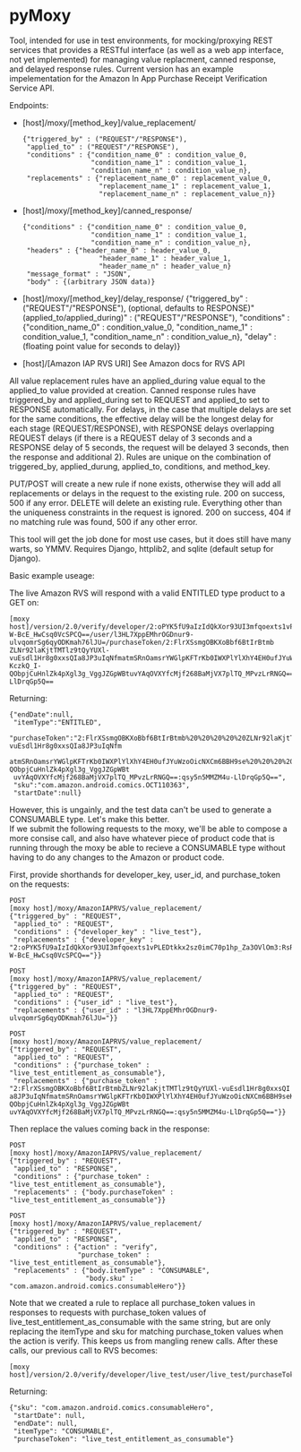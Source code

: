 pyMoxy
======
Tool, intended for use in test environments, for mocking/proxying REST services that provides a RESTful interface 
(as well as a web app interface, not yet implemented) for managing value replacment, canned response, and delayed 
response rules.  Current version has an example impelementation for the Amazon In App Purchase Receipt Verification 
Service API.

Endpoints:
-   [host]/moxy/[method_key]/value_replacement/

        {"triggered_by" : ("REQUEST"/"RESPONSE"),
         "applied_to" : ("REQUEST"/"RESPONSE"),
         "conditions" : {"condition_name_0" : condition_value_0,
                         "condition_name_1" : condition_value_1,
                         "condition_name_n" : condition_value_n},
         "replacements" : {"replacement_name_0" : replacement_value_0,
                           "replacement_name_1" : replacement_value_1,
                           "replacement_name_n" : replacement_value_n}}
-   [host]/moxy/[method_key]/canned_response/

        {"conditions" : {"condition_name_0" : condition_value_0,
                         "condition_name_1" : condition_value_1,
                         "condition_name_n" : condition_value_n},
         "headers" : {"header_name_0" : header_value_0,
                           "header_name_1" : header_value_1,
                           "header_name_n" : header_value_n}
         "message_format" : "JSON",
         "body" : {(arbitrary JSON data)}
-   [host]/moxy/[method_key]/delay_response/
        {"triggered_by" : ("REQUEST"/"RESPONSE"),
         (optional, defaults to RESPONSE)"(applied_to/applied_during)" : ("REQUEST"/"RESPONSE"),
         "conditions" : {"condition_name_0" : condition_value_0,
                         "condition_name_1" : condition_value_1,
                         "condition_name_n" : condition_value_n},
         "delay" : (floating point value for seconds to delay)}
-   [host]/[Amazon IAP RVS URI]
        See Amazon docs for RVS API

All value replacement rules have an applied_during value equal to the applied_to value provided at creation.  Canned 
response rules have triggered_by and applied_during set to REQUEST and applied_to set to RESPONSE automatically.  For 
delays, in the case that multiple delays are set for the same conditions, the effective delay will be the longest 
delay for each stage (REQUEST/RESPONSE), with RESPONSE delays overlapping REQUEST delays (if there is a REQUEST delay 
of 3 seconds and a RESPONSE delay of 5 seconds, the request will be delayed 3 seconds, then the response and additional 
2).  Rules are unique on the combination of triggered_by, applied_durung, applied_to, conditions, and method_key.

PUT/POST will create a new rule if none exists, otherwise they will add all replacements or delays in the request to 
the existing rule.  200 on success, 500 if any error.
DELETE will delete an existing rule.  Everything other than the uniqueness constraints in the request is ignored.  200 
on success, 404 if no matching rule was found, 500 if any other error.

This tool will get the job done for most use cases, but it does still have many warts, so YMMV.  Requires Django, 
httplib2, and sqlite (default setup for Django).


Basic example useage:

The live Amazon RVS will respond with a valid ENTITLED type product to a GET on:

    [moxy host]/version/2.0/verify/developer/2:oPYK5fU9aIzIdQkXor93UI3mfqoexts1vPLEDtkkx2sz0imC70p1hp_Za3OVlOm3:RsR0
    W-BcE_HwCsq0VcSPCQ==/user/l3HL7XppEMhrOGDnur9-ulvqomrSg6qyODKmah76lJU=/purchaseToken/2:FlrXSsmgOBKXoBbf6BtIrBtmb
    ZLNr92laKjtTMTlz9tQyYUXl-vuEsdl1Hr8g0xxsQIa8JP3uIqNfmatmSRnOamsrYWGlpKFTrKb0IWXPlYlXhY4EH0ufJYuWzoOicNXCm6BBH9se
    KczkQ_I-QObpjCuHnlZk4pXgl3g_VggJZGpWBtuvYAqOVXYfcMjf268BaMjVX7plTQ_MPvzLrRNGQ==:qsy5n5MMZM4u-LlDrqGp5Q==

Returning:

    {"endDate":null,
     "itemType":"ENTITLED",
     "purchaseToken":"2:FlrXSsmgOBKXoBbf6BtIrBtmb%20%20%20%20%20ZLNr92laKjtTMTlz9tQyYUXl-vuEsdl1Hr8g0xxsQIa8JP3uIqNfm
     atmSRnOamsrYWGlpKFTrKb0IWXPlYlXhY4EH0ufJYuWzoOicNXCm6BBH9se%20%20%20%20%20KczkQ_I-QObpjCuHnlZk4pXgl3g_VggJZGpWBt
     uvYAqOVXYfcMjf268BaMjVX7plTQ_MPvzLrRNGQ==:qsy5n5MMZM4u-LlDrqGp5Q==",
     "sku":"com.amazon.android.comics.OCT110363",
     "startDate":null}

However, this is ungainly, and the test data can't be used to generate a CONSUMABLE type.  Let's make this better.  
If we submit the following requests to the moxy, we'll be able to compose a more consise call, and also have whatever 
piece of product code that is running through the moxy be able to recieve a CONSUMABLE type without having to do any 
changes to the Amazon or product code.

First, provide shorthands for developer_key, user_id, and purchase_token on the requests:

    POST
    [moxy host]/moxy/AmazonIAPRVS/value_replacement/
    {"triggered_by" : "REQUEST",
     "applied_to" : "REQUEST",
     "conditions" : {"developer_key" : "live_test"},
     "replacements" : {"developer_key" : "2:oPYK5fU9aIzIdQkXor93UI3mfqoexts1vPLEDtkkx2sz0imC70p1hp_Za3OVlOm3:RsR0
    W-BcE_HwCsq0VcSPCQ=="}}

    POST
    [moxy host]/moxy/AmazonIAPRVS/value_replacement/
    {"triggered_by" : "REQUEST",
     "applied_to" : "REQUEST",
     "conditions" : {"user_id" : "live_test"},
     "replacements" : {"user_id" : "l3HL7XppEMhrOGDnur9-ulvqomrSg6qyODKmah76lJU="}}

    POST
    [moxy host]/moxy/AmazonIAPRVS/value_replacement/
    {"triggered_by" : "REQUEST",
     "applied_to" : "REQUEST",
     "conditions" : {"purchase_token" : "live_test_entitlement_as_consumable"},
     "replacements" : {"purchase_token" : "2:FlrXSsmgOBKXoBbf6BtIrBtmbZLNr92laKjtTMTlz9tQyYUXl-vuEsdl1Hr8g0xxsQI
    a8JP3uIqNfmatmSRnOamsrYWGlpKFTrKb0IWXPlYlXhY4EH0ufJYuWzoOicNXCm6BBH9seKczkQ_I-QObpjCuHnlZk4pXgl3g_VggJZGpWBt
    uvYAqOVXYfcMjf268BaMjVX7plTQ_MPvzLrRNGQ==:qsy5n5MMZM4u-LlDrqGp5Q=="}}

Then replace the values coming back in the response:

    POST
    [moxy host]/moxy/AmazonIAPRVS/value_replacement/
    {"triggered_by" : "REQUEST",
     "applied_to" : "RESPONSE",
     "conditions" : {"purchase_token" : "live_test_entitlement_as_consumable"},
     "replacements" : {"body.purchaseToken" : "live_test_entitlement_as_consumable"}}

    POST
    [moxy host]/moxy/AmazonIAPRVS/value_replacement/
    {"triggered_by" : "REQUEST",
     "applied_to" : "RESPONSE",
     "conditions" : {"action" : "verify",
                     "purchase_token" : "live_test_entitlement_as_consumable"},
     "replacements" : {"body.itemType" : "CONSUMABLE",
                       "body.sku" : "com.amazon.android.comics.consumableHero"}}

Note that we created a rule to replace all purchase_token values in responses to requests with purchase_token values of 
live_test_entitlement_as_consumable with the same string, but are only replacing the itemType and sku for 
matching purchase_token values when the action is verify.  This keeps us from mangling renew calls.  After these calls, 
our previous call to RVS becomes:

    [moxy host]/version/2.0/verify/developer/live_test/user/live_test/purchaseToken/live_test_entitlement_as_consumable

Returning:

    {"sku": "com.amazon.android.comics.consumableHero",
     "startDate": null,
     "endDate": null,
     "itemType": "CONSUMABLE",
     "purchaseToken": "live_test_entitlement_as_consumable"}
